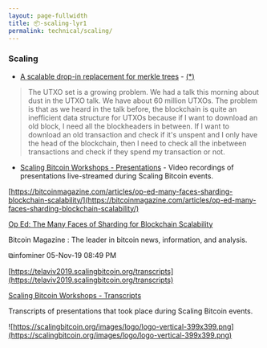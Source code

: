 ```yaml
---
layout: page-fullwidth
title: 📦-scaling-lyr1
permalink: technical/scaling/
---
```



### Scaling
* [A scalable drop-in replacement for merkle trees](http://diyhpl.us/wiki/transcripts/scalingbitcoin/tokyo-2018/accumulators/) - [(*)](https://twitter.com/kanzure/status/1048454406755168257)
 > The UTXO set is a growing problem. We had a talk this morning about dust in the UTXO talk. We have about 60 million UTXOs. The problem is that as we heard in the talk before, the blockchain is quite an inefficient data structure for UTXOs because if I want to download an old block, I need all the blockheaders in between. If I want to download an old transaction and check if it's unspent and I only have the head of the blockchain, then I need to check all the inbetween transactions and check if they spend my transaction or not.
* [Scaling Bitcoin Workshops - Presentations](https://tokyo2018.scalingbitcoin.org/presentations) - Video recordings of presentations live-streamed during Scaling Bitcoin events.



[https://bitcoinmagazine.com/articles/op-ed-many-faces-sharding-blockchain-scalability/](https://bitcoinmagazine.com/articles/op-ed-many-faces-sharding-blockchain-scalability/)

[Op Ed: The Many Faces of Sharding for Blockchain Scalability](https://bitcoinmagazine.com/articles/op-ed-many-faces-sharding-blockchain-scalability/)

Bitcoin Magazine : The leader in bitcoin news, information, and analysis.

⧉infominer 05-Nov-19 08:49 PM

[https://telaviv2019.scalingbitcoin.org/transcripts](https://telaviv2019.scalingbitcoin.org/transcripts)

[Scaling Bitcoin Workshops - Transcripts](https://telaviv2019.scalingbitcoin.org/transcripts)

Transcripts of presentations that took place during Scaling Bitcoin events.

![https://scalingbitcoin.org/images/logo/logo-vertical-399x399.png](https://scalingbitcoin.org/images/logo/logo-vertical-399x399.png)
